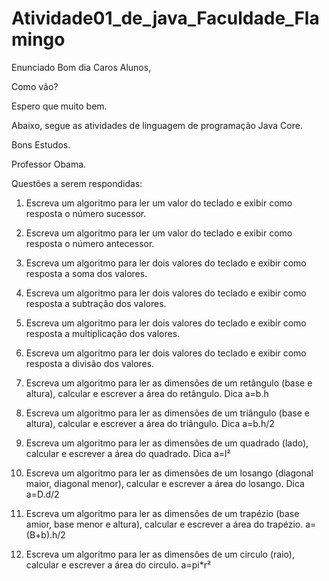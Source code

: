 # Atividade01_de_java_Faculdade_Flamingo



Enunciado
Bom dia Caros Alunos,



Como vão?



Espero que muito bem.



Abaixo, segue as atividades de linguagem de programação Java Core.



Bons Estudos.



Professor Obama.



Questões a serem respondidas:



1) Escreva um algoritmo para ler um valor do teclado e exibir como resposta o número sucessor.

2) Escreva um algoritmo para ler um valor do teclado e exibir como resposta o número antecessor.

3) Escreva um algoritmo para ler dois valores do teclado e exibir como resposta a soma dos valores.

4) Escreva um algoritmo para ler dois valores do teclado e exibir como resposta a subtração dos valores.

5) Escreva um algoritmo para ler dois valores do teclado e exibir como resposta a multiplicação dos valores.

6) Escreva um algoritmo para ler dois valores do teclado e exibir como resposta a divisão dos valores.

7) Escreva um algoritmo para ler as dimensões de um retângulo (base e altura), calcular e escrever a área do retângulo. Dica a=b.h

8) Escreva um algoritmo para ler as dimensões de um triângulo (base e altura), calcular e escrever a área do triângulo. Dica a=b.h/2

9) Escreva um algoritmo para ler as dimensões de um quadrado (lado), calcular e escrever a área do quadrado. Dica a=l²

10) Escreva um algoritmo para ler as dimensões de um losango (diagonal maior, diagonal menor), calcular e escrever a área do losango. Dica a=D.d/2

11) Escreva um algoritmo para ler as dimensões de um trapézio (base amior, base menor e altura), calcular e escrever a área do trapézio. a=(B+b).h/2

12) Escreva um algoritmo para ler as dimensões de um circulo (raio), calcular e escrever a área do circulo. a=pi*r²
